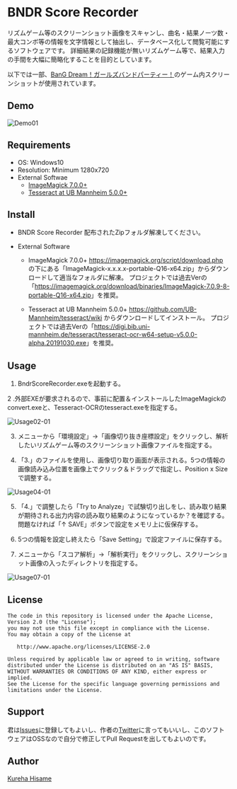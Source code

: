 # BNDR Score Recorder

リズムゲーム等のスクリーンショット画像をスキャンし、曲名・結果ノーツ数・最大コンボ等の情報を文字情報として抽出し、データベース化して閲覧可能にするソフトウェアです。
詳細結果の記録機能が無いリズムゲーム等で、結果入力の手間を大幅に簡略化することを目的としています。

以下では一部、[BanG Dream！ガールズバンドパーティー！](https://bang-dream.bushimo.jp/)のゲーム内スクリーンショットが使用されています。

## Demo

![Demo01](https://user-images.githubusercontent.com/175231/70383546-0a3f9180-19b3-11ea-9a4d-ee34a905c955.jpg)

## Requirements

* OS: Windows10
* Resolution: Minimum 1280x720
* External Softwae
	* [ImageMagick 7.0.0+](https://imagemagick.org/script/download.php)
	* [Tesseract at UB Mannheim 5.0.0+](https://github.com/UB-Mannheim/tesseract/wiki)

## Install

* BNDR Score Recorder
配布されたZipフォルダ解凍してください。

* External Software
	* ImageMagick 7.0.0+
	<https://imagemagick.org/script/download.php> の下にある「ImageMagick-x.x.x.x-portable-Q16-x64.zip」からダウンロードして適当なフォルダに解凍。
	プロジェクトでは過去Verの「<https://imagemagick.org/download/binaries/ImageMagick-7.0.9-8-portable-Q16-x64.zip>」を推奨。
	
	* Tesseract at UB Mannheim 5.0.0+
	<https://github.com/UB-Mannheim/tesseract/wiki> からダウンロードしてインストール。
	プロジェクトでは過去Verの「<https://digi.bib.uni-mannheim.de/tesseract/tesseract-ocr-w64-setup-v5.0.0-alpha.20191030.exe>」を推奨。

	
## Usage

1. BndrScoreRecorder.exeを起動する。

2 .外部EXEが要求されるので、事前に配置＆インストールしたImageMagickのconvert.exeと、Tesseract-OCRのtesseract.exeを指定する。

![Usage02-01](https://user-images.githubusercontent.com/175231/70383549-0a3f9180-19b3-11ea-9a75-25b4a4a825d3.jpg)

3. メニューから「環境設定」→「画像切り抜き座標設定」をクリックし、解析したいリズムゲーム等のスクリーンショット画像ファイルを指定する。

4. 「3.」のファイルを使用し、画像切り取り画面が表示される。5つの情報の画像読み込み位置を画像上でクリック＆ドラッグで指定し、Position x Sizeで調整する。

![Usage04-01](https://user-images.githubusercontent.com/175231/70383547-0a3f9180-19b3-11ea-8049-23bc189b0316.jpg)

5. 「4.」で調整したら「Try to Analyze」で試験切り出しをし、読み取り結果が期待される出力内容の読み取り結果のようになっているか？を確認する。問題なければ「↑ SAVE」ボタンで設定をメモリ上に仮保存する。

6. 5つの情報を設定し終えたら「Save Setting」で設定ファイルに保存する。

7. メニューから「スコア解析」→「解析実行」をクリックし、スクリーンショット画像の入ったディレクトリを指定する。

![Usage07-01](https://user-images.githubusercontent.com/175231/70383550-0a3f9180-19b3-11ea-8334-460f7a4c5981.jpg)

## License

    The code in this repository is licensed under the Apache License, Version 2.0 (the "License");
    you may not use this file except in compliance with the License.
    You may obtain a copy of the License at

       http://www.apache.org/licenses/LICENSE-2.0

    Unless required by applicable law or agreed to in writing, software
    distributed under the License is distributed on an "AS IS" BASIS,
    WITHOUT WARRANTIES OR CONDITIONS OF ANY KIND, either express or implied.
    See the License for the specific language governing permissions and
    limitations under the License.

## Support

君は[Issues](https://github.com/kureha/bndr-score-recorder/issues)に登録してもよいし、作者の[Twitter](https://twitter.com/atodelie)に言ってもいいし、このソフトウェアはOSSなので自分で修正してPull Requestを出してもよいのです。

## Author

[Kureha Hisame](https://twitter.com/atodelie)
